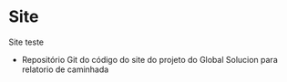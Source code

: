 # Site
Site teste
- Repositório Git do código do site do projeto do Global Solucion para relatorio de caminhada
